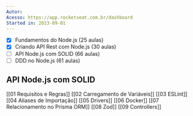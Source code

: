 ```yaml
---
Autor: 
Acesso: https://app.rocketseat.com.br/dashboard
Started in: 2023-09-01
---
```

- [x]  Fundamentos do Node.js (25 aulas)
- [x]  Criando API Rest com Node.js (30 aulas)
- [ ]  API Node.js com SOLID (66 aulas)
- [ ]  DDD no Node.js (61 aulas)
## API Node.js com SOLID

[[01 Requisitos e Regras]]
[[02 Carregamento de Variáveis]]
[[03 ESLint]]
[[04 Aliases de Importação]]
[[05 Drivers]]
[[06 Docker]]
[[07 Relacionamento no Prisma ORM]]
[[08 Zod]]
[[09 Controllers]]